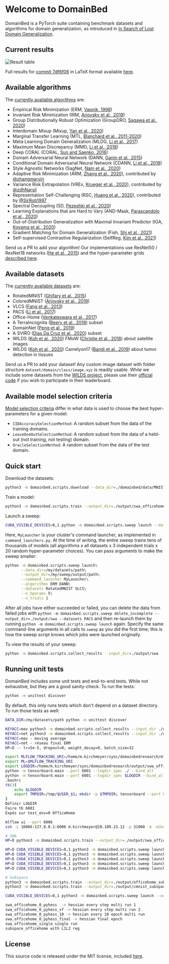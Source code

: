 # Welcome to DomainBed

DomainBed is a PyTorch suite containing benchmark datasets and algorithms for domain generalization, as introduced in [In Search of Lost Domain Generalization](https://arxiv.org/abs/2007.01434).

## Current results

![Result table](domainbed/results/2020_10_06_7df6f06/results.png)

Full results for [commit 7df6f06](https://github.com/facebookresearch/DomainBed/tree/7df6f06a6f9062284812a3f174c306218932c5e4) in LaTeX format available [here](domainbed/results/2020_10_06_7df6f06/results.tex).

## Available algorithms

The [currently available algorithms](domainbed/algorithms.py) are:

* Empirical Risk Minimization (ERM, [Vapnik, 1998](https://www.wiley.com/en-fr/Statistical+Learning+Theory-p-9780471030034))
* Invariant Risk Minimization (IRM, [Arjovsky et al., 2019](https://arxiv.org/abs/1907.02893))
* Group Distributionally Robust Optimization (GroupDRO, [Sagawa et al., 2020](https://arxiv.org/abs/1911.08731))
* Interdomain Mixup (Mixup, [Yan et al., 2020](https://arxiv.org/abs/2001.00677))
* Marginal Transfer Learning (MTL, [Blanchard et al., 2011-2020](https://arxiv.org/abs/1711.07910))
* Meta Learning Domain Generalization (MLDG, [Li et al., 2017](https://arxiv.org/abs/1710.03463))
* Maximum Mean Discrepancy (MMD, [Li et al., 2018](https://openaccess.thecvf.com/content_cvpr_2018/papers/Li_Domain_Generalization_With_CVPR_2018_paper.pdf))
* Deep CORAL (CORAL, [Sun and Saenko, 2016](https://arxiv.org/abs/1607.01719))
* Domain Adversarial Neural Network (DANN, [Ganin et al., 2015](https://arxiv.org/abs/1505.07818))
* Conditional Domain Adversarial Neural Network (CDANN, [Li et al., 2018](https://openaccess.thecvf.com/content_ECCV_2018/papers/Ya_Li_Deep_Domain_Generalization_ECCV_2018_paper.pdf))
* Style Agnostic Networks (SagNet, [Nam et al., 2020](https://arxiv.org/abs/1910.11645))
* Adaptive Risk Minimization (ARM, [Zhang et al., 2020](https://arxiv.org/abs/2007.02931)), contributed by [@zhangmarvin](https://github.com/zhangmarvin)
* Variance Risk Extrapolation (VREx, [Krueger et al., 2020](https://arxiv.org/abs/2003.00688)), contributed by [@zdhNarsil](https://github.com/zdhNarsil)
* Representation Self-Challenging (RSC, [Huang et al., 2020](https://arxiv.org/abs/2007.02454)), contributed by [@SirRob1997](https://github.com/SirRob1997)
* Spectral Decoupling (SD, [Pezeshki et al., 2020](https://arxiv.org/abs/2011.09468))
* Learning Explanations that are Hard to Vary (AND-Mask, [Parascandolo et al., 2020](https://arxiv.org/abs/2009.00329))
* Out-of-Distribution Generalization with Maximal Invariant Predictor (IGA, [Koyama et al., 2020](https://arxiv.org/abs/2008.01883))
* Gradient Matching for Domain Generalization (Fish, [Shi et al., 2021](https://arxiv.org/pdf/2104.09937.pdf))
* Self-supervised Contrastive Regularization (SelfReg, [Kim et al., 2021](https://arxiv.org/abs/2104.09841))

Send us a PR to add your algorithm! Our implementations use ResNet50 / ResNet18 networks ([He et al., 2015](https://arxiv.org/abs/1512.03385)) and the hyper-parameter grids [described here](domainbed/hparams_registry.py).

## Available datasets

The [currently available datasets](domainbed/datasets.py) are:

* RotatedMNIST ([Ghifary et al., 2015](https://arxiv.org/abs/1508.07680))
* ColoredMNIST ([Arjovsky et al., 2019](https://arxiv.org/abs/1907.02893))
* VLCS  ([Fang et al., 2013](https://openaccess.thecvf.com/content_iccv_2013/papers/Fang_Unbiased_Metric_Learning_2013_ICCV_paper.pdf))
* PACS ([Li et al., 2017](https://arxiv.org/abs/1710.03077))
* Office-Home ([Venkateswara et al., 2017](https://arxiv.org/abs/1706.07522))
* A TerraIncognita ([Beery et al., 2018](https://arxiv.org/abs/1807.04975)) subset
* DomainNet ([Peng et al., 2019](http://ai.bu.edu/M3SDA/))
* A SVIRO ([Dias Da Cruz et al., 2020](https://arxiv.org/abs/2001.03483)) subset
* WILDS ([Koh et al., 2020](https://arxiv.org/abs/2012.07421)) FMoW ([Christie et al., 2018](https://arxiv.org/abs/1711.07846)) about satellite images
* WILDS ([Koh et al., 2020](https://arxiv.org/abs/2012.07421)) Camelyon17 ([Bandi et al., 2019](https://pubmed.ncbi.nlm.nih.gov/30716025/)) about tumor detection in tissues

Send us a PR to add your dataset! Any custom image dataset with folder structure `dataset/domain/class/image.xyz` is readily usable. While we include some datasets from the [WILDS project](https://wilds.stanford.edu/), please use their [official code](https://github.com/p-lambda/wilds/) if you wish to participate in their leaderboard.

## Available model selection criteria

[Model selection criteria](domainbed/model_selection.py) differ in what data is used to choose the best hyper-parameters for a given model:

* `IIDAccuracySelectionMethod`: A random subset from the data of the training domains.
* `LeaveOneOutSelectionMethod`: A random subset from the data of a held-out (not training, not testing) domain.
* `OracleSelectionMethod`: A random subset from the data of the test domain.

## Quick start

Download the datasets:

```sh
python3 -m domainbed.scripts.download --data_dir=./domainbed/data/MNIST/
```

Train a model:

```sh
python3 -m domainbed.scripts.train --output_dir=./output/swa_officehome_single --algorithm SWA --dataset OfficeHome --test_env 0 --hp mav 1 --hp diversity_loss none --data_dir=./data/domainbed/
```

Launch a sweep:

```sh
CUDA_VISIBLE_DEVICES=0,1 python -m domainbed.scripts.sweep launch --data_dir=./data/domainbed/MNIST/ --output_dir=./output --command_launcher multi_gpu --dataset ColoredMNIST
```

Here, `MyLauncher` is your cluster's command launcher, as implemented in `command_launchers.py`. At the time of writing, the entire sweep trains tens of thousands of models (all algorithms x all datasets x 3 independent trials x 20 random hyper-parameter choices). You can pass arguments to make the sweep smaller:

```sh
python -m domainbed.scripts.sweep launch\
       --data_dir=/my/datasets/path\
       --output_dir=/my/sweep/output/path\
       --command_launcher MyLauncher\
       --algorithms ERM DANN\
       --datasets RotatedMNIST VLCS\
       --n_hparams 5\
       --n_trials 1
```

After all jobs have either succeeded or failed, you can delete the data from failed jobs with ``python -m domainbed.scripts.sweep delete_incomplete --output_dir=./output/swa --datasets PACS`` and then re-launch them by running ``python -m domainbed.scripts.sweep launch`` again. Specify the same command-line arguments in all calls to `sweep` as you did the first time; this is how the sweep script knows which jobs were launched originally.

To view the results of your sweep:

````sh
python -m domainbed.scripts.collect_results --input_dir=./output/swa
````

## Running unit tests

DomainBed includes some unit tests and end-to-end tests. While not exhaustive, but they are a good sanity-check. To run the tests:

```sh
python -m unittest discover
```

By default, this only runs tests which don't depend on a dataset directory. To run those tests as well:

```sh
DATA_DIR=/my/datasets/path python -m unittest discover
```

```sh
KEYACC=mav python3 -m domainbed.scripts.collect_results --input_dir ./output/swa
KEYACC=net python3 -m domainbed.scripts.collect_results --input_dir ./output/swa
KEYACC=mav - moving average
KEYACC=net - réseau final ERM
HP=D -- lr=5e-5, dropout=0, weight_decay=0, batch_size=32
```

```sh
export MLFLOW_TRACKING_URI=/home/m.kirchmeyer/sync/domainbedresearch/mlruns
export ML=$MLFLOW_TRACKING_URI
export LOGDIR=/home/m.kirchmeyer/sync/domainbedresearch/output/swa_officehome_0_pyhessian
python -m tensorboard.main --port 6001 --logdir_spec ./ --bind_all
python -m tensorboard.main --port 6001 --logdir_spec $LOGDIR --bind_all
.bashrc
tb(){
    echo $LOGDIR
    export TMPDIR=/tmp/$USER_$1; mkdir -p $TMPDIR; tensorboard --port $1 --logdir_spec $LOGDIR
}
Définir LOGDIR 
Faire tb 6001
Expés sur test_env=0 OfficeHome

mlflow ui --port 6006
ssh -L 16006:127.0.0.1:6006 m.kirchmeyer@10.189.23.12 -p 31000 -A -oUserKnownHostsFile=/dev/null -oStrictHostKeyChecking=no -o LogLevel=ERROR

# SWA
HP=D python3 -m domainbed.scripts.train --output_dir=./output/swa_officehome_single --algorithm SWA --dataset OfficeHome --test_env 0 --hp mav 1 --hp diversity_loss none --data_dir=./data/domainbed/

HP=D CUDA_VISIBLE_DEVICES=0,1 python3 -m domainbed.scripts.sweep launch --output_dir=./output/swa --command_launcher multi_gpu --datasets PACS --algorithms SWA --single_test_envs --hp mav 1 --hp diversity_loss none --test_envs 0 1 2 3
HP=D CUDA_VISIBLE_DEVICES=0,1 python3 -m domainbed.scripts.sweep launch --output_dir=./output/swa_officehome --command_launcher multi_gpu --datasets OfficeHome --algorithms SWA --single_test_envs --hp mav 1 --hp diversity_loss none --test_envs 0 1 2 3
HP=D CUDA_VISIBLE_DEVICES=0,1 python3 -m domainbed.scripts.sweep launch --output_dir=./output/swa_officehome_0_pyhess_10 --command_launcher multi_gpu --datasets OfficeHome --algorithms SWA --single_test_envs --hp mav 1 --hp diversity_loss none --test_envs 0
HP=D CUDA_VISIBLE_DEVICES=0,1 python3 -m domainbed.scripts.sweep launch --output_dir=./output/swa_cmnist --command_launcher multi_gpu --datasets ColoredMNIST --algorithms SWA --single_test_envs --hp mav 1 --hp diversity_loss none --test_envs 0 1 2
HP=D CUDA_VISIBLE_DEVICES=0,1 python3 -m domainbed.scripts.sweep launch --output_dir=./output/swa_officehome_0_hessian_final --command_launcher multi_gpu --datasets OfficeHome --algorithms SWA --single_test_envs --hp mav 1 --hp diversity_loss none --test_envs 0 --n_hparams 1

# Subspace
python3 -m domainbed.scripts.train --output_dir=./output/officehome_subspace --algorithm Subspace --dataset OfficeHome --test_env 0 --data_dir=./data/domainbed/
python3 -m domainbed.scripts.train --output_dir=./output/cmnist_subspace --algorithm Subspace --dataset ColoredMNIST --test_env 0 --data_dir=./data/domainbed/

CUDA_VISIBLE_DEVICES=0,1 python3 -m domainbed.scripts.sweep launch --output_dir=./output/subspace_officehome --command_launcher multi_gpu --datasets OfficeHome --algorithms Subspace --single_test_envs --test_envs 0 1 2 3

swa_officehome_0_pyhess  -> hessian every step multi run 1 
swa_officehome_0_pyhess_vf -> hessian every step multi run 2 
swa_officehome_0_pyhess_10 -> hessian every 10 epoch multi run
swa_officehome_0_pyhess_final -> hessian final epoch
swa_officehome_single single run
subspace_officehome with L1L2 reg
```

## License

This source code is released under the MIT license, included [here](LICENSE).
